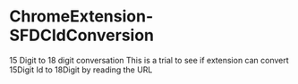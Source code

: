 # ChromeExtension-SFDCIdConversion
15 Digit to 18 digit conversation
This is a trial to see if extension can convert 15Digit Id to 18Digit by reading the URL
